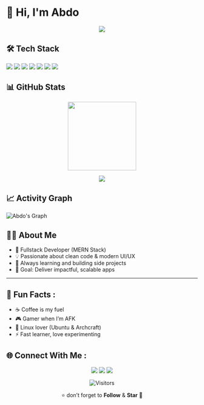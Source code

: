 # 👋 Hi, I'm Abdo  

<p align="center">
  <img src="https://i.giphy.com/dMLmQfCO7lCA2gX3tw.webp" />
</p>




<div>


## 🛠️ Tech Stack  
<p>
  <img src="https://img.shields.io/badge/HTML5-E34F26?style=for-the-badge&logo=html5&logoColor=white" />
  <img src="https://img.shields.io/badge/CSS3-1572B6?style=for-the-badge&logo=css3&logoColor=white" />
  <img src="https://img.shields.io/badge/JavaScript-323330?style=for-the-badge&logo=javascript&logoColor=F7DF1E" />
  <img src="https://img.shields.io/badge/React-20232A?style=for-the-badge&logo=react&logoColor=61DAFB" />
  <img src="https://img.shields.io/badge/Node.js-43853D?style=for-the-badge&logo=node.js&logoColor=white" />
  <img src="https://img.shields.io/badge/Express.js-000000?style=for-the-badge&logo=express&logoColor=white" />
  <img src="https://img.shields.io/badge/MongoDB-4EA94B?style=for-the-badge&logo=mongodb&logoColor=white" />
  
</p>
</div>


## 📊 GitHub Stats  
<p align="center">
  <img src="https://github-readme-stats.vercel.app/api?username=mouaiz-09&show_icons=true&theme=radical" height="180em" />

</p>

<p align="center">
  <img src="https://github-readme-stats.vercel.app/api/top-langs/?username=mouaiz-09&layout=compact&theme=radical" />
</p>



## 📈 Activity Graph  
![Abdo's Graph](https://github-readme-activity-graph.vercel.app/graph?username=mouaiz-09&theme=react-dark&hide_border=true&area=true)



## 🧑‍💻 About Me  
- 🚀 Fullstack Developer (MERN Stack)  
- 💡 Passionate about clean code & modern UI/UX  
- 🌱 Always learning and building side projects  
- 🎯 Goal: Deliver impactful, scalable apps  

---

## 🎉 Fun Facts  :
- ☕ Coffee is my fuel  
- 🎮 Gamer when I’m AFK  
- 🐧 Linux lover (Ubuntu & Archcraft)  
- ⚡ Fast learner, love experimenting  



## 🌐 Connect With Me :
<p align="center">
  <a href="mailto:rlqyyn@gmail.com"><img src="https://img.shields.io/badge/Email-rlqyyn%40gmail.com-red?style=for-the-badge&logo=gmail&logoColor=white" /></a>
  <a href="https://linkedin.com/in/USERNAME"><img src="https://img.shields.io/badge/LinkedIn-0A66C2?style=for-the-badge&logo=linkedin&logoColor=white" /></a>
  <a href="https://github.com/USERNAME"><img src="https://img.shields.io/badge/GitHub-100000?style=for-the-badge&logo=github&logoColor=white" /></a>
</p>

 <div align="center">
  
![Visitors](https://komarev.com/ghpvc/?username=mouaiz-09&label=Profile+Views&color=2F81F7&style=flat-square)  

⭐️  don’t forget to **Follow** & **Star** 🙌
